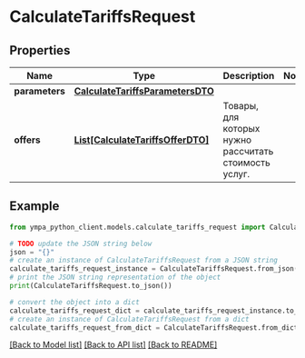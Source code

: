 # CalculateTariffsRequest


## Properties

Name | Type | Description | Notes
------------ | ------------- | ------------- | -------------
**parameters** | [**CalculateTariffsParametersDTO**](CalculateTariffsParametersDTO.md) |  | 
**offers** | [**List[CalculateTariffsOfferDTO]**](CalculateTariffsOfferDTO.md) | Товары, для которых нужно рассчитать стоимость услуг. | 

## Example

```python
from ympa_python_client.models.calculate_tariffs_request import CalculateTariffsRequest

# TODO update the JSON string below
json = "{}"
# create an instance of CalculateTariffsRequest from a JSON string
calculate_tariffs_request_instance = CalculateTariffsRequest.from_json(json)
# print the JSON string representation of the object
print(CalculateTariffsRequest.to_json())

# convert the object into a dict
calculate_tariffs_request_dict = calculate_tariffs_request_instance.to_dict()
# create an instance of CalculateTariffsRequest from a dict
calculate_tariffs_request_from_dict = CalculateTariffsRequest.from_dict(calculate_tariffs_request_dict)
```
[[Back to Model list]](../README.md#documentation-for-models) [[Back to API list]](../README.md#documentation-for-api-endpoints) [[Back to README]](../README.md)


